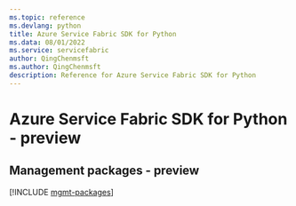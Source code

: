 ```yaml
---
ms.topic: reference
ms.devlang: python
title: Azure Service Fabric SDK for Python
ms.data: 08/01/2022
ms.service: servicefabric
author: QingChenmsft
ms.author: QingChenmsft
description: Reference for Azure Service Fabric SDK for Python
---
```

# Azure Service Fabric SDK for Python - preview

## Management packages - preview
[!INCLUDE [mgmt-packages](service-fabric-mgmt-index.md)]
